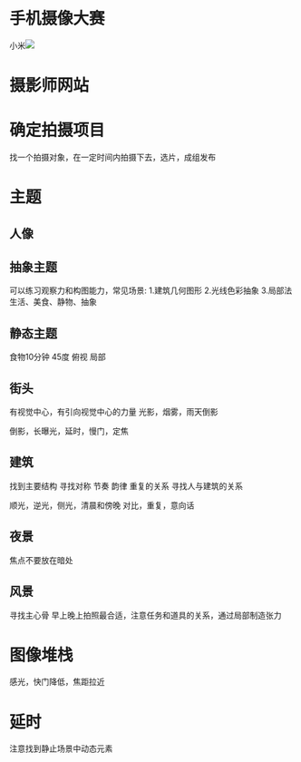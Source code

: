 # 手机摄像大赛
小米![](https://www.mi.com/visual/award/actIntroduce)

# 摄影师网站

# 确定拍摄项目
找一个拍摄对象，在一定时间内拍摄下去，选片，成组发布

# 主题
## 人像
## 抽象主题
可以练习观察力和构图能力，常见场景:
1.建筑几何图形
2.光线色彩抽象
3.局部法
生活、美食、静物、抽象

## 静态主题
食物10分钟
45度
俯视
局部

## 街头
有视觉中心，有引向视觉中心的力量
光影，烟雾，雨天倒影

倒影，长曝光，延时，慢门，定焦

## 建筑
找到主要结构
寻找对称 节奏 韵律 重复的关系
寻找人与建筑的关系

顺光，逆光，侧光，清晨和傍晚
对比，重复，意向话

## 夜景
焦点不要放在暗处

## 风景
寻找主心骨
早上晚上拍照最合适，注意任务和道具的关系，通过局部制造张力
# 图像堆栈
感光，快门降低，焦距拉近

# 延时
注意找到静止场景中动态元素